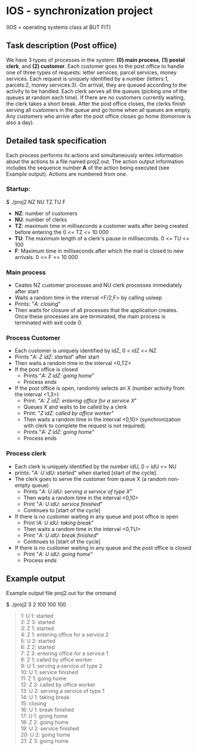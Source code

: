 # IOS - synchronization project
(IOS = operating systems class at BUT FIT)

## Task description (Post office)
We have 3 types of processes in the system: **(0) main process**, **(1) postal clerk**, and **(2) customer**. Each customer goes to the post office to handle one of three types of requests: letter services, parcel services, money services. Each request is uniquely identified by a number (letters:1, parcels:2, money services:3). On arrival, they are queued according to the activity to be handled. Each clerk serves all the queues (picking one of the queues at random each time). If there are no customers currently waiting, the clerk takes a short break. After the post office closes, the clerks finish serving all customers in the queue and go home when all queues are empty. Any customers who arrive after the post office closes go home (tomorrow is also a day).

## Detailed task specification
Each process performs its actions and simultaneously writes information about the actions to a file named 
proj2.out. The action output information includes the sequence number **A** of the action being executed (see Example output). Actions are numbered from one. 

### Startup:

$ ./proj2 NZ NU TZ TU F

- **NZ**: number of customers
- **NU**: number of clerks
- **TZ**: maximum time in milliseconds a customer waits after being created before entering the
    0 <= TZ <= 10 000
- **TU**: The maximum length of a clerk's pause in milliseconds. 0 <= TU <= 100
- **F**: Maximum time in milliseconds after which the mail is closed to new arrivals.
    0 <= F <= 10 000

### Main process

- Ceates NZ customer processes and NU clerk processes immediately after start
- Waits a random time in the interval <F/2,F> by calling usleep
- Prints: "*A: closing*"
- Then waits for closure of all processes that the application creates. Once these processes are
    are terminated, the main process is terminated with exit code 0.

### Process Customer

- Each customer is uniquely identified by idZ, 0 < idZ <= NZ
- Prints "*A: Z idZ: started*" after start
- Then waits a random time in the interval <0,TZ>
- If the post office is closed
    - Prints "*A: Z idZ: going home*"
    - Process ends
- If the post office is open, randomly selects an X (number activity from the interval <1,3>)
    - Print: "*A: Z idZ: entering office for a service X*"
    - Queues X and waits to be called by a clerk
    - Print: "*Z idZ: called by office worker"*
    - Then waits a random time in the interval <0,10> (synchronization with clerk to complete the request is not required).
    - Prints "*A: Z idZ: going home*"
    - Process ends

### Process clerk

- Each clerk is uniquely identified by the number idU, 0 < idU <= NU
- prints: "*A: U idU: started*" when started [start of the cycle].
- The clerk goes to serve the customer from queue X (a random non-empty queue)
    - Prints "*A: U idU: serving a service of type X*"
    - Then waits a random time in the interval <0,10>
    - Print "*A: U idU: service finished*"
    - Continues to [start of the cycle]
- If there is no customer waiting in any queue and post office is open
    - Print !*A: U idU: taking break*"
    - Then waits a random time in the interval <0,TU>
    - Print "*A: U idU: break finished*"
    - Continues to [start of the cycle]
- If there is no customer waiting in any queue and the post office is closed
    - Print "*A: U idU: going home*"
    - Process ends



## Example output

Example output file proj2.out for the ommand 

$ ./proj2 3 2 100 100 100

>1: U 1: started\
2: Z 3: started\
3: Z 1: started\
4: Z 1: entering office for a service 2\
5: U 2: started\
6: Z 2: started\
7: Z 3: entering office for a service 1\
8: Z 1: called by office worker\
9: U 1: serving a service of type 2\
10: U 1: service finished\
11: Z 1: going home\
12: Z 3: called by office worker\
13: U 2: serving a service of type 1\
14: U 1: taking break\
15: closing\
16: U 1: break finished\
17: U 1: going home\
18: Z 2: going home\
19: U 2: service finished\
20: U 2: going home\
21: Z 3: going home